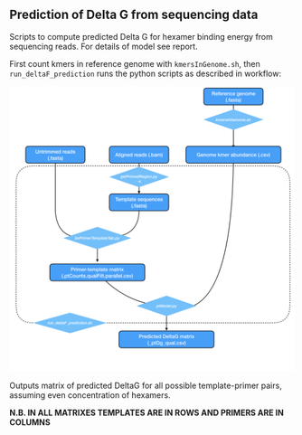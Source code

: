 ## Prediction of Delta G from sequencing data
Scripts to compute predicted Delta G for hexamer binding energy from sequencing reads. For details of model see report.

First count kmers in reference genome with ```kmersInGenome.sh```, then ```run_deltaF_prediction``` runs the python scripts as described in workflow:

![workflow](DeltaGprediction_workflow.001.png)

Outputs matrix of predicted DeltaG for all possible template-primer pairs, assuming even concentration of hexamers.

**N.B. IN ALL MATRIXES TEMPLATES ARE IN ROWS AND PRIMERS ARE IN COLUMNS**  
